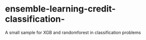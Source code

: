 # ensemble-learning-credit-classification-
A small sample for XGB and randomforest in classification problems
